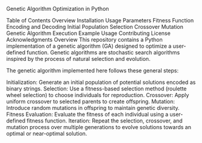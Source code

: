 Genetic Algorithm Optimization in Python

Table of Contents
Overview
Installation
Usage
Parameters
Fitness Function
Encoding and Decoding
Initial Population
Selection
Crossover
Mutation
Genetic Algorithm Execution
Example Usage
Contributing
License
Acknowledgments
Overview
This repository contains a Python implementation of a genetic algorithm (GA) designed to optimize a user-defined function. Genetic algorithms are stochastic search algorithms inspired by the process of natural selection and evolution.

The genetic algorithm implemented here follows these general steps:

Initialization: Generate an initial population of potential solutions encoded as binary strings.
Selection: Use a fitness-based selection method (roulette wheel selection) to choose individuals for reproduction.
Crossover: Apply uniform crossover to selected parents to create offspring.
Mutation: Introduce random mutations in offspring to maintain genetic diversity.
Fitness Evaluation: Evaluate the fitness of each individual using a user-defined fitness function.
Iteration: Repeat the selection, crossover, and mutation process over multiple generations to evolve solutions towards an optimal or near-optimal solution.
